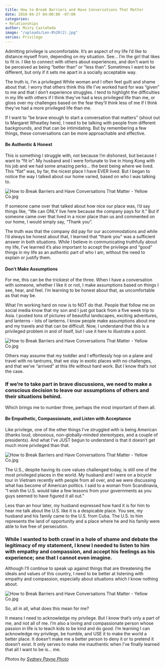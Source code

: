 ```yaml
---
title: How to Break Barriers and Have Conversations That Matter
date: 2018-04-27 04:00:00 -07:00
categories:
- Relationships
author: Misty Castañeda
image: "/uploads/Len-8%20(2).jpg"
series: Privilege
---
```


Admitting privilege is uncomfortable. It’s an aspect of my life I’d like to distance myself from, depending on my situation. See… I’m the girl that likes to fit in. I like to connect with others about experiences, and don’t want to be perceived as being “better than” or “less than”. Sometimes I want to be different, but only if it sets me apart in a socially acceptable way.  

The truth is, I’m a privileged White woman and I often feel guilt and shame about that. I worry that others think this life I’ve worked hard for was “given” to me and that I don’t experience struggles. I tend to highlight the difficulties in my life with others if I think they’ve had a less privileged life than me, or gloss over my challenges based on the fear they’ll think less of me if I think they’ve had a more privileged life than me.  

If I want to “be brave enough to start a conversation that matters” (shout out to Margaret Wheatley here), I need to be talking with people from different backgrounds, and that can be intimidating. But by remembering a few things, these conversations can be more approachable and effective.

#### Be Authentic & Honest

This is something I struggle with, not because I’m dishonest, but because I want to “fit in”. My husband and I were fortunate to live in Hong Kong with his job and we had some amazing perks… the best being where we lived. This “flat” was, by far, the nicest place I have EVER lived. But I began to notice the way I talked about our home varied, based on who I was talking to. 

![How to Break Barriers and Have Conversations That Matter - Yellow Co.jpg](/uploads/Len-16%20(1).jpg) 

If someone came over that talked about how nice our place was, I’d say things like, “We can ONLY live here because the company pays for it.” But if someone came over that lived in a nicer place than us and commented on our home, I would simply say, “Thank you”.

The truth was that the company did pay for our accommodations and while I’d always be honest about that, I learned that “thank you” was a sufficient answer in both situations. While I believe in communicating truthfully about my life, I’ve learned it’s also important to accept the privilege and “good” things in my life as an authentic part of who I am, without the need to explain or justify them.

#### Don’t Make Assumptions

For me, this can be the trickiest of the three. When I have a conversation with someone, whether I like it or not, I make assumptions based on things I see, hear, and feel. I’m learning to be honest about that, as uncomfortable as that may be. 

What I’m working hard on now is to NOT do that. People that follow me on social media know that my son and I just got back from a five week trip to Asia. I posted tons of pictures of beautiful landscapes, exciting adventures, and lanterns - lots of lanterns. I know people make assumptions about me and my travels and that can be difficult. Now, I understand that this is a privileged problem in and of itself, but I use it here to illustrate a point. 

![How to Break Barriers and Have Conversations That Matter - Yellow Co.jpg](/uploads/Len%20(1).jpg)
 
Others may assume that my toddler and I effortlessly hop on a plane and travel with no tantrums, that we stay in exotic places with no challenges, and that we’ve “arrived” at this life without hard work.  But I know that’s not the case.

### If we’re to take part in brave discussions, we need to make a conscious decision to leave our assumptions of others and their situations behind. 

Which brings me to number three, perhaps the most important of them all.

#### Be Empathetic, Compassionate, and Listen with Acceptance

Like privilege, one of the other things I’ve struggled with is being American (thanks loud, obnoxious, non-globally-minded stereotypes, and a couple of presidents). And what I’ve JUST begun to understand is that it doesn’t get much more privileged than that.

![How to Break Barriers and Have Conversations That Matter - Yellow Co.jpg](/uploads/Len-12%20(1).jpg)

The U.S., despite having its core values challenged today, is still one of the most privileged places in the world. My husband and I were on a bicycle tour in Vietnam recently with people from all over, and we were discussing what has become of American politics. I said to a woman from Scandinavia, “I wish the U.S. would take a few lessons from your governments as you guys seemed to have figured it all out.” 

Less than an hour later, my husband expressed how hard it is for him to hear me talk about the U.S. like it is a despicable place. You see, my husband and his family came to the U.S. from Cuba. The U.S. to him represents the land of opportunity and a place where he and his family were able to live free of persecution. 

### While I wanted to both crawl in a hole of shame and debate the legitimacy of my statement, I knew I needed to listen to him with empathy and compassion, and accept his feelings as his experience; one that I cannot even imagine.

Although I’ll continue to speak up against things that are threatening the ideals and values of this country, I need to be better at listening with empathy and compassion, especially about situations which I know nothing about.

![How to Break Barriers and Have Conversations That Matter - Yellow Co.jpg](/uploads/Len-24.jpg)

So, all in all, what does this mean for me? 

It means I need to acknowledge my privilege. But I know that’s only a part of me, and not all of me. I’m also a loving and compassionate person whose passion in life is to teach kids to be kind and do good. I’m learning I can acknowledge my privilege, be humble, and USE it to make the world a better place. It doesn’t make me a better person to deny it or to pretend it doesn’t exist. It only serves to make me inauthentic when I’ve finally learned that all I want to be is… me.

_Photos by [Sydney Payne Photo](https://www.sydneypaynephoto.com/)_